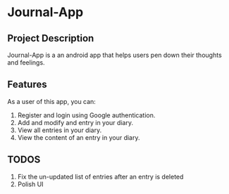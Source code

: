 # Journal-App

## Project Description
Journal-App is a an android app that helps users pen down their thoughts and feelings. 


## Features
As a user of this app, you can:
   1. Register and login using Google authentication.
   2. Add and modify and entry in your diary.
   3. View all entries in your diary.
   4. View the content of an entry in your diary.


## TODOS
   1. Fix the un-updated list of entries after an entry is deleted
   2. Polish UI
   

